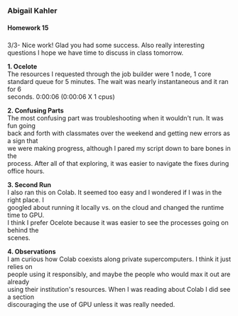 ### Abigail Kahler
#### Homework 15

###
3/3- Nice work! Glad you had some success. Also really interesting questions I hope we have time to discuss in class tomorrow.

**1. Ocelote**\
The resources I requested through the job builder were 1 node, 1 core\
standard queue for 5 minutes. The wait was nearly instantaneous and it ran for 6\
seconds.
0:00:06 (0:00:06 X 1 cpus)

**2. Confusing Parts**\
The most confusing part was troubleshooting when it wouldn't run. It was fun going\
back and forth with classmates over the weekend and getting new errors as a sign that\
we were making progress, although I pared my script down to bare bones in the\
process. After all of that exploring, it was easier to navigate the fixes during office hours.

**3. Second Run**\
I also ran this on Colab. It seemed too easy and I wondered if I was in the right place. I\
googled about running it locally vs. on the cloud and changed the runtime time to GPU.\
I think I prefer Ocelote because it was easier to see the processes going on behind the\
scenes.

**4. Observations**\
I am curious how Colab coexists along private supercomputers. I think it just relies on\
people using it responsibly, and maybe the people who would max it out are already\
using their institution's resources. When I was reading about Colab I did see a section\
discouraging the use of GPU unless it was really needed.
